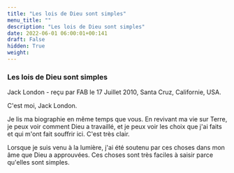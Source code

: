 ```yaml
---
title: "Les lois de Dieu sont simples"
menu_title: ""
description: "Les lois de Dieu sont simples"
date: 2022-06-01 06:00:01+00:141
draft: False
hidden: True
weight:
---
```

### Les lois de Dieu sont simples

Jack London - reçu par FAB le 17 Juillet 2010, Santa Cruz, Californie, USA.

C'est moi, Jack London.

Je lis ma biographie en même temps que vous. En revivant ma vie sur Terre, je peux voir comment Dieu a travaillé, et je peux voir les choix que j'ai faits et qui m'ont fait souffrir ici. C'est très clair.

Lorsque je suis venu à la lumière, j'ai été soutenu par ces choses dans mon âme que Dieu a approuvées. Ces choses sont très faciles à saisir parce qu'elles sont simples.
